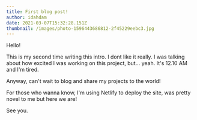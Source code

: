 ```yaml
---
title: First blog post!
author: idahdam
date: 2021-03-07T15:32:28.151Z
thumbnail: /images/photo-1596443686812-2f45229eebc3.jpg
---
```

Hello!


This is my second time writing this intro. I dont like it really. I was talking about how excited I was working on this project, but... yeah. It's 12.10 AM and I'm tired.


Anyway, can't wait to blog and share my projects to the world! 


For those who wanna know, I'm using Netlify to deploy the site, was pretty novel to me but here we are! 


See you.
